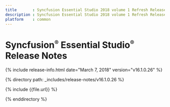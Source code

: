 ```yaml
---
title       : Syncfusion Essential Studio 2018 volume 1 Refresh Release Notes
description : Syncfusion Essential Studio 2018 volume 1 Refresh Release Notes
platform    : common
---
```


# Syncfusion<sup style="font-size:70%">&reg;</sup>   Essential Studio<sup style="font-size:70%">&reg;</sup> Release Notes

{% include release-info.html date="March 7, 2018" version="v16.1.0.26" %} 

{% directory path: _includes/release-notes/v16.1.0.26 %}

{% include {{file.url}} %}

{% enddirectory %}


